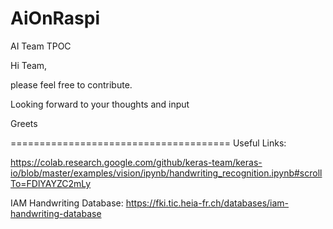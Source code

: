 # AiOnRaspi
AI Team TPOC

Hi Team,

please feel free to contribute.

Looking forward to your thoughts and input

Greets



======================================
Useful Links:

https://colab.research.google.com/github/keras-team/keras-io/blob/master/examples/vision/ipynb/handwriting_recognition.ipynb#scrollTo=FDlYAYZC2mLy

IAM Handwriting Database:
https://fki.tic.heia-fr.ch/databases/iam-handwriting-database
